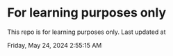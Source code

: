 # For learning purposes only
This repo is for learning purposes only.
Last updated at

Friday, May 24, 2024 2:55:15 AM

